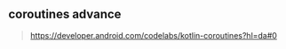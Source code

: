 


## coroutines advance

> https://developer.android.com/codelabs/kotlin-coroutines?hl=da#0

<!--stackedit_data:
eyJoaXN0b3J5IjpbLTEwNjQzNzk5MTBdfQ==
-->